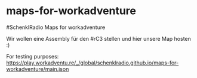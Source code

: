 # maps-for-workadventure
#SchenklRadio Maps for workadventure

Wir wollen eine Assembly für den #rC3 stellen und hier unsere Map hosten :)

For testing purposes: https://play.workadventu.re/_/global/schenklradio.github.io/maps-for-workadventure/main.json
